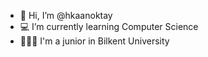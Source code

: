 - 👋 Hi, I’m @hkaanoktay
- 💻 I’m currently learning Computer Science
- 🧑🏻‍🎓 I'm a junior in Bilkent University

<!---
hkaanoktay/hkaanoktay is a ✨ special ✨ repository because its `README.md` (this file) appears on your GitHub profile.
You can click the Preview link to take a look at your changes.
--->
